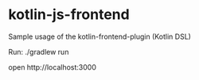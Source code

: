# kotlin-js-frontend

Sample usage of the kotlin-frontend-plugin (Kotlin DSL)

Run:
./gradlew run

open http://localhost:3000